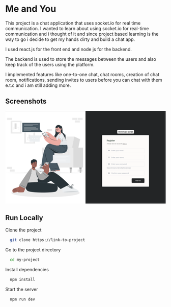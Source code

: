 
# Me and You

This project is a chat application that uses socket.io for real time communication.
I wanted to learn about using socket.io for real-time communication and i thought of it and since project based learning is the way to go i decide to get my hands dirty and build a chat app.

I used react.js for the front end and node js for the backend.

The backend is used to store the messages between the users and also keep track of the users using the platform. 

I implemented features like one-to-one chat, chat rooms, creation of chat room,  notifications, sending invites to users before you can chat with them e.t.c and i am still adding more.


## Screenshots

![App Screenshot](/screenshot/screenshot1.png)


## Run Locally

Clone the project

```bash
  git clone https://link-to-project
```

Go to the project directory

```bash
  cd my-project
```

Install dependencies

```bash
  npm install
```

Start the server

```bash
  npm run dev
```

